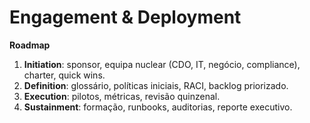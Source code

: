 # Engagement & Deployment

**Roadmap**
1. **Initiation**: sponsor, equipa nuclear (CDO, IT, negócio, compliance), charter, quick wins.
2. **Definition**: glossário, políticas iniciais, RACI, backlog priorizado.
3. **Execution**: pilotos, métricas, revisão quinzenal.
4. **Sustainment**: formação, runbooks, auditorias, reporte executivo.
